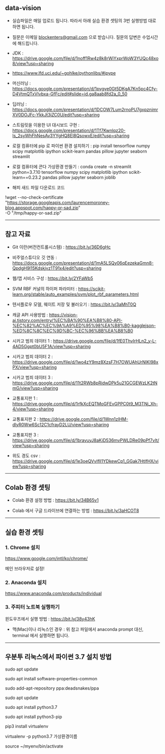 ## data-vision

- 실습파일은 매일 업로드 됩니다. 따라서 아래 실습 환경 셋팅의 3번 실행방법 대로 하면 됩니다. 

- 질문은 이메일  blockenters@gmail.com 으로 받습니다. 질문의 답변은 수업시간에 해드립니다. 

- JDK : https://drive.google.com/file/d/1noff1Rw4z8k8rWiYxprWoW3YUQc48xo8/view?usp=sharing

- https://www.lfd.uci.edu/~gohlke/pythonlibs/#jpype

- 머신러닝 : https://docs.google.com/presentation/d/1pvgye0Gt5DKgA7Kn5pc4Cfy-D4VtmQTxVIvbxa-GfFc/edit#slide=id.ga8aab8fd2a_0_50

- 딥러닝 : https://docs.google.com/presentation/d/1DCOW7Lum2rnoPU7gxpznimrXV0DOJFc-YkkJt3jZC0U/edit?usp=sharing

- 스트림릿을 이용한 UI 대시보드 구현 : https://docs.google.com/presentation/d/1Tf7Kwnlqz20-ls_2syWhFhNesAv3YYgHQ8El8QsowxE/edit?usp=sharing

- 로컬 컴퓨터에 pip 로 파이썬 환경 설치하기 : pip install tensorflow numpy scipy matplotlib ipython scikit-learn pandas pillow jupyter seaborn streamlit

- 로컬 컴퓨터에 콘다 가상환경 만들기 : conda create -n streamlit python=3.7.10 tensorflow numpy scipy matplotlib ipython scikit-learn==0.23.2 pandas pillow jupyter seaborn joblib

- 해피 새드 파일 다운로드 코드 

!wget --no-check-certificate \
    "https://storage.googleapis.com/laurencemoroney-blog.appspot.com/happy-or-sad.zip" \
    -O "/tmp/happy-or-sad.zip"

---

## 참고 자료

- Git 이란(버전컨트롤시스템) : https://bit.ly/36D6gHc

- 비주얼스튜디오 깃 연동 : https://docs.google.com/presentation/d/1mA5LSQy06qEezekaGmn8-QpdgH9l15Kdskjvz1T91x4/edit?usp=sharing

- 웹/앱 서비스 구성 : https://bit.ly/2YFaWb5

- SVM RBF 커널의 하이퍼 파라미터 : https://scikit-learn.org/stable/auto_examples/svm/plot_rbf_parameters.html

- 텐서플로우 모델, 웨이트 저장 및 불러오기 : https://bit.ly/3aMhT0Q

- 캐글 API 사용방법 : https://vision-ai.tistory.com/entry/%EC%BA%90%EA%B8%80-API-%EC%82%AC%EC%9A%A9%ED%95%98%EA%B8%B0-kagglejson-%ED%8C%8C%EC%9D%BC-%EC%96%BB%EA%B8%B0

- 시카고 범죄 데이터 1 : https://drive.google.com/file/d/1fE0ThvIrHLn2_y-L-4AD5Ggpt0bU5F1A/view?usp=sharing

- 시카고 범죄 데이터 2 : https://drive.google.com/file/d/1wo4zY9mz8XzsF7H7OWUAhUrNlKI98xPX/view?usp=sharing

- 시카고 범죄 데이터 3 : https://drive.google.com/file/d/11t2RWb8pRidwDPk5u21GCGEWzLK2tNmG/view?usp=sharing

- 교통표지판 1 : https://drive.google.com/file/d/1rfkXcEQTMoGFEvGPPC0t9_M3TNj_Xh-4/view?usp=sharing

- 교통표지판 2 : https://drive.google.com/file/d/1Wnn1zlHM-dlyR0Ww6Sc12C1cfrayD2LU/view?usp=sharing

- 교통표지판 3 : https://drive.google.com/file/d/1bravuyJ8aKiD536mvPWLDRe09pPf7vIt/view?usp=sharing

- 위도 경도 csv : https://drive.google.com/file/d/1e3oeQVvIfll1YDkewCp1_GGak7HtlfHX/view?usp=sharing

---

## Colab 환경 셋팅

- Colab 환경 설정 방법 : https://bit.ly/34B65v1 

- Colab 에서 구글 드라이브에 연결하는 방법 : https://bit.ly/3aHCOT8

---


## 실습 환경 셋팅 

### 1. Chrome 설치 

https://www.google.com/intl/ko/chrome/

메인 브라우저로 설정!

### 2. Anaconda 설치

https://www.anaconda.com/products/individual

### 3. 주피터 노트북 실행하기 

윈도우즈에서 실행 방법 : https://bit.ly/38y43hK

- 맥(Mac)이나 리눅스인 경우 : 위 참고 파일에서 anaconda prompt 대신, terminal 에서 실행하면 됩니다.

--------


## 우분투 리눅스에서 파이썬 3.7 설치 방법

sudo apt update

sudo apt install software-properties-common

sudo add-apt-repository ppa:deadsnakes/ppa 

sudo apt update 

sudo apt install python3.7

sudo apt install python3-pip

pip3 install virtualenv  

virtualenv -p python3.7 가상환경이름

source ~/myenv/bin/activate
